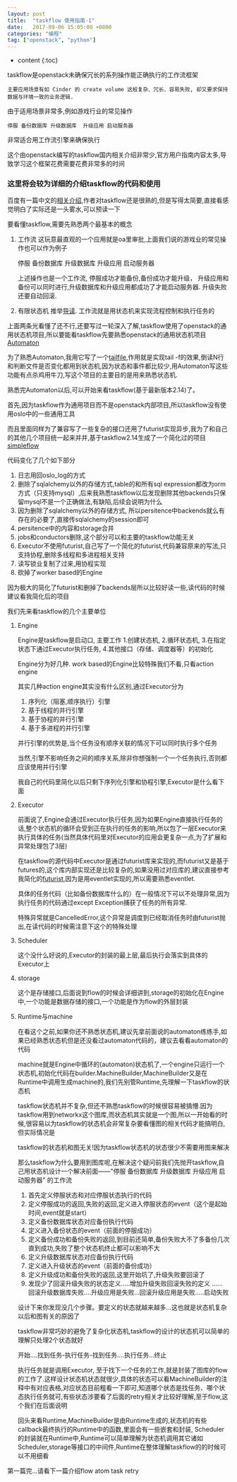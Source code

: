 ```yaml
---
layout: post
title:  "taskflow 使用指南-1"
date:   2017-09-06 15:05:00 +0800
categories: "编程"
tag: ["openstack", "python"]
---
```


* content
{:toc}


taskflow是openstack未确保冗长的系列操作能正确执行的工作流框架

    主要应用场景有如 Cinder 的 create volume 这般复杂、冗长、容易失败, 却又要求保持数据与环境一致的业务逻辑.

由于适用场景非常多,例如游戏行业的常见操作

    停服 备份数据库 升级数据库  升级应用 启动服务器

非常适合用工作流引擎来确保执行

这个由openstack编写的taskflow国内相关介绍非常少,官方用户指南内容太多,导致学习这个框架花费需要花费非常多的时间

### 这里将会较为详细的介绍taskflow的代码和使用


百度有一篇中文的[相关介绍](http://blog.csdn.net/jmilk/article/details/60496748),作者对taskflow还是很熟的,但是写得太简要,直接看感觉明白了实际还是一头雾水,可以预读一下

要看懂taskflow,需要先熟悉两个最基本的概念


1. 工作流  这玩意最直观的一个应用就是oa里审批,上面我们说的游戏业的常见操作也可以作为例子

    停服 备份数据库 升级数据库  升级应用 启动服务器

    上述操作也是一个工作流, 停服成功才能备份,备份成功才能升级，
    升级应用和备份可以同时进行,升级数据库和升级应用都成功了才能启动服务器.
    升级失败还要自动回滚.

2. 有限状态机  推举[导读](http://www.jianshu.com/p/5eb45c64f3e3).
   工作流就是用状态机来实现流程控制和执行任务的


 上面两条光看懂了还不行,还要写过一轮深入了解,taskflow使用了openstack的通用状态机项目,所以要能看taskflow先要熟悉openstack的通用状态机项目[Automaton](https://pypi.python.org/pypi/automaton/)


为了熟悉Automaton,我用它写了一个[tailfile](https://github.com/lolizeppelin/tailfile),作用就是实现tail -f的效果,倒读N行和判断文件是否变化都用到状态机,因为状态和事件都比较少,用Automaton写这些功能有点杀鸡用牛刀,写这个项目的主要目的是用来熟悉状态机.

熟悉完Automaton以后,可以开始来看taskflow(基于最新版本2.14)了。

首先,因为taskflow作为通用项目而不是openstack内部项目,所以taskflow没有使用oslo中的一些通用工具

而且里面同样为了兼容写了一些复杂的接口还用了futurist实现异步,我为了和自己的其他几个项目统一起来并并,基于taskflow2.14生成了一个简化过的项目[simpleflow](https://github.com/lolizeppelin/simpleflow)



代码变化了几个如下部分

1. 日志用回oslo_log的方式
2. 删除了sqlalchemy以外的存储方式,table的和所有sql expression都改为orm方式（只支持mysql）,后来我熟悉taskflow以后发现删除其他backends只保留mysql不是一个正确做法,有缺陷,后续会说明为什么
3. 因为删除了sqlalchemy以外的存储方式, 所以persitence中backends就么有存在的必要了,直接传sqlalchemy的session即可
4. persitence中的内容和storage合并
5. jobs和conductors删除,这个部分可以和主要的taskflow功能无关
6. Executor不使用futurist,自己写了一个简化的futurist,代码兼容原来的写法,只支持协程,删除多线程和多进程相关支持
7. 读写锁业复制了过来,用协程实现
8. 砍掉了worker based的Engine

因为极大的简化了futurist和删掉了backends层所以比较好读一些,读代码的时候建议看我简化后的项目


我们先来看taskflow的几个主要单位

1. Engine

    Engine是taskflow是启动口, 主要工作 1.创建状态机, 2.循环状态机, 3.在指定状态下通过Executor执行任务, 4.其他接口（存储、调度器等）的初始化

    Engine分为好几种. work based的Engine比较特殊我们不看,只看action engine

    其实几种action engine其实没有什么区别,通过Executor分为

    1. 序列化（阻塞,顺序执行）引擎
    2. 基于线程的并行引擎
    3. 基于协程的并行引擎
    4. 基于多进程的并行引擎

    并行引擎的优势是,当个任务没有顺序关联的情况下可以同时执行多个任务

    当然,引擎不影响任务之间的顺序关系,除非你想强制一个一个任务执行,否则都应该使用并行引擎

    我自己的代码里简化以后只剩下序列化引擎和协程引擎,Executor是什么看下面


2. Executor

    前面说了,Engine会通过Executor执行任务,因为如果Engine直接执行任务的话,整个状态机的循环会受到正在执行的任务的影响,所以包了一层Executor来执行具体的任务(当然具体代码里对Executor的应用会更复杂一点,为了扩展和异常处理包了3层)

    在taskflow的源代码中Executor是通过futurist库来实现的,而futurist又是基于futures的,这个库内部实现还是比较复杂的,如果没用过对应库的,建议直接参考我简化的[futurist](https://github.com/lolizeppelin/simpleutil/blob/master/simpleutil/utils/futurist.py),因为是用eventlet实现的,所以需要熟悉eventlet.

    具体的任务代码（比如备份数据库什么的）在一般情况下可以不处理异常,因为执行任务的代码通过except Exception捕获了任务的所有异常.

    特殊异常就是CancelledError,这个异常是调度到已经取消任务时由futurist抛出,在读代码的时候需注意下这个的特殊处理

3. Scheduler

    这个没什么好说的,Executor的封装的最上层,最后执行会落实到具体的Executor上

4. storage

    这个是存储接口,后面说到flow的时候会详细讲到,storage的初始化在Engine中,一个功能是数据存储的接口,一个功能是作为flow的外层封装

4. Runtime与machine

    在看这个之前,如果你还不熟悉状态机,建议先拿前面说的automaton练练手,如果已经熟悉状态机但是还没看过automaton代码的，建议去看看automaton的代码

    machine就是Engine中循环的(automaton)状态机了,一个engine只运行一个状态机,初始化代码在builder.MachineBuilder,MachineBuilder又是在Runtime中调用生成machine的,我们先别管Runtime,先理解一下taskflow的状态机

    taskflow状态机并不复杂,但还不熟悉taskflow的时候很容易被搞懵.因为taskflow用到networkx这个图库,而状态机其实就是一个图,所以一开始看的时候,很容易以为taskflow的状态机会非常复杂要看懂图的相关代码才能搞明白,但实际情况是

    taskflow的状态机和图无关!因为taskflow状态机的状态很少不需要用图来解决

    那么taskflow为什么要用到图库呢,在解决这个疑问前我们先抛开taskflow,自己用状态机设计一个解决前面——"停服 备份数据库 升级数据库  升级应用 启动服务器" 的工作流

    1. 首先定义停服状态和对应停服状态执行的代码
    2. 定义停服成功的返回,失败的返回,定义进入停服状态的event（这个是起始时间,event就是start）
    3. 定义备份数据库状态对应备份执行代码
    4. 定义进入备份状态的event（前面的停服成功）
    5. 定义备份成功和备份失败的返回,到目前还简单,备份失败大不了多备份几次直到成功,失败了整个状态机终止都可以影响不大
    6. 定义升级数据库状态对应备份执行代码
    7. 定义进入升级状态的event（前面的备份成功）
    8. 定义升级成功和备份失败的返回,这里开始坑了,升级失败要回滚了
    9. 发现少了回滚升级失败的状态定义.....增加升级失败回滚失败的定义
    ......
    回滚升级数据库失败....升级应用是失败...回滚升级应用是失败.....启动失败

    设计下来你发现没几个步骤。要定义的状态就越来越多...这也就是状态机复杂以后和图有关的原因了

    taskflow非常巧妙的避免了复杂化状态机,taskflow的设计的状态机可以简单的理解只处理2个状态就好

    开始....找到任务-执行任务-找到任务....执行任务...终止

    执行任务就是调用Executor, 至于找下一个任务的工作,就是封装了图库的flow的工作了.这样设计状态机状态就很少,具体的状态可以看MachineBuilder的注释中有对应表格,对应状态目前粗看一下即可,知道哪个状态是找任务、哪个状态执行任务就可,有些状态涉要看了后面的retry相关才比较好理解,至于flow,这个我们在后面说明

    回头来看Runtime,MachineBuilder是由Runtime生成的,状态机的有些callback最终执行的Runtime中的函数,里面会有一些嵌套和封装, Scheduler的封装就在Runtime中,Runtime可以简单理解为状态机调用其它诸如Scheduler,storage等接口的中间件,Runtime在整体理解taskflow的的时候可以不用细看

第一篇完...请看下一篇介绍flow  atom task retry
